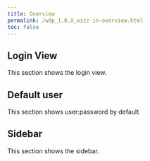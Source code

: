 ```yaml
---
title: Overview
permalink: /wdp_1.0.X_wizz-in-overview.html
toc: false
---
```


## Login View

This section shows the login view.

## Default user

This section shows user:password by default.

## Sidebar

This section shows the sidebar.

